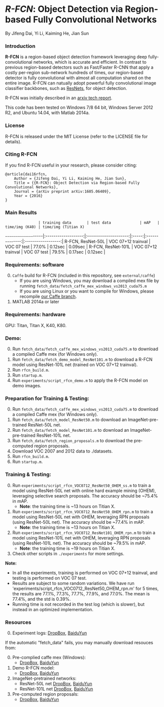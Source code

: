 # *R-FCN*: Object Detection via Region-based Fully Convolutional Networks

By Jifeng Dai, Yi Li, Kaiming He, Jian Sun

### Introduction

**R-FCN** is a region-based object detection framework leveraging deep fully-convolutional networks, which is accurate and efficient. In contrast to previous region-based detectors such as Fast/Faster R-CNN that apply a costly per-region sub-network hundreds of times, our region-based detector is fully convolutional with almost all computation shared on the entire image. R-FCN can natually adopt powerful fully convolutional image classifier backbones, such as [ResNets](https://github.com/KaimingHe/deep-residual-networks), for object detection.

R-FCN was initially described in an [arxiv tech report](https://arxiv.org/abs/1605.06409).

This code has been tested on Windows 7/8 64 bit, Windows Server 2012 R2, and Ubuntu 14.04, with Matlab 2014a.

### License

R-FCN is released under the MIT License (refer to the LICENSE file for details).

### Citing R-FCN

If you find R-FCN useful in your research, please consider citing:

    @article{dai16rfcn,
        Author = {Jifeng Dai, Yi Li, Kaiming He, Jian Sun},
        Title = {{R-FCN}: Object Detection via Region-based Fully Convolutional Networks},
        Journal = {arXiv preprint arXiv:1605.06409},
        Year = {2016}
    }

### Main Results
                   | training data       | test data             | mAP   | time/img (K40) | time/img (Titian X)
-------------------|:-------------------:|:---------------------:|:-----:|:--------------:|:------------------:|
R-FCN, ResNet-50L  | VOC 07+12 trainval  | VOC 07 test           | 77.0% | 0.12sec        | 0.09sec            |
R-FCN, ResNet-101L | VOC 07+12 trainval  | VOC 07 test           | 79.5% | 0.17sec        | 0.12sec            |


### Requirements: software

0. `Caffe` build for R-FCN (included in this repository, see `external/caffe`)
    - If you are using Windows, you may download a compiled mex file by running `fetch_data/fetch_caffe_mex_windows_vs2013_cuda75.m`
    - If you are using Linux or you want to compile for Windows, please recompile [our Caffe branch](https://github.com/daijifeng001/caffe-rfcn).
0.	MATLAB 2014a or later
 
    
### Requirements: hardware

GPU: Titan, Titan X, K40, K80.

### Demo:
0.	Run `fetch_data/fetch_caffe_mex_windows_vs2013_cuda75.m` to download a compiled Caffe mex (for Windows only).
0.	Run `fetch_data/fetch_demo_model_ResNet101.m` to download a R-FCN model using ResNet-101L net (trained on VOC 07+12 trainval).
0.	Run `rfcn_build.m`.
0.	Run `startup.m`.
0.	Run `experiments/script_rfcn_demo.m` to apply the R-FCN model on demo images.

### Preparation for Training & Testing:
0.	Run `fetch_data/fetch_caffe_mex_windows_vs2013_cuda75.m` to download a compiled Caffe mex (for Windows only).
0.	Run `fetch_data/fetch_model_ResNet50.m` to download an ImageNet-pre-trained ResNet-50L net.
0.	Run `fetch_data/fetch_model_ResNet101.m` to download an ImageNet-pre-trained ResNet-101L net.
0.	Run `fetch_data/fetch_region_proposals.m` to download the pre-computed region proposals.
0.	Download VOC 2007 and 2012 data to ./datasets.
0.	Run `rfcn_build.m`.
0.	Run `startup.m`.


### Training & Testing:
0. Run `experiments/script_rfcn_VOC0712_ResNet50_OHEM_ss.m` to train a model using ResNet-50L net with online hard example mining (OHEM), leveraging selective search proposals. The accuracy should be ~75.4% in mAP.
    - **Note**: the training time is ~13 hours on Titian X.
0. Run `experiments/script_rfcn_VOC0712_ResNet50_OHEM_rpn.m` to train a model using ResNet-50L net with OHEM, leveraging RPN proposals (using ResNet-50L net). The accuracy should be ~77.4% in mAP.
    - **Note**: the training time is ~13 hours on Titian X.
0. Run `experiments/script_rfcn_VOC0712_ResNet101_OHEM_rpn.m` to train a model using ResNet-101L net with OHEM, leveraging RPN proposals (using ResNet-101L net). The accuracy should be ~79.5% in mAP.
    - **Note**: the training time is ~19 hours on Titian X.
0. Check other scripts in `./experiments` for more settings.

**Note:** 
- In all the experiments, training is performed on VOC 07+12 trainval, and testing is performed on VOC 07 test.
- Results are subject to some random variations. We have run 'experiments/script_rfcn_VOC0712_ResNet50_OHEM_rpn.m' for 5 times, the results are 77.1%, 77.3%, 77.7%, 77.9%, and 77.0%. The mean is 77.4%, and the std is 0.39%.
- Running time is not recorded in the test log (which is slower), but instead in an optimized implementation.

### Resources

0. Experiment logs: [DropBox](https://www.dropbox.com/s/is2gatfdxs1tcls/experiment_log.zip?dl=0), [BaiduYun](http://pan.baidu.com/s/1mhFYejI)

If the automatic "fetch_data" fails, you may manually download resouces from:

0. Pre-complied caffe mex (Windows):
    - [DropBox](https://www.dropbox.com/s/n1x2bybd6d03s7c/caffe_mex.zip?dl=0), [BaiduYun](http://pan.baidu.com/s/1i4OlG7z)
0. Demo R-FCN model:
    - [DropBox](https://www.dropbox.com/s/1cvg8ke9nuo9vg3/demo_models_ResNet-101L.zip?dl=0), [BaiduYun](http://pan.baidu.com/s/1o77gFXo)
0. ImageNet-pretrained networks:
    - ResNet-50L net [DropBox](https://www.dropbox.com/s/0uzh90f6jx9l0yf/models_ResNet-50L.zip?dl=0), [BaiduYun](http://pan.baidu.com/s/1kVm4ly3)
    - ResNet-101L net [DropBox](https://www.dropbox.com/s/ev91ss0pyd5h9ix/models_ResNet-101L.zip?dl=0), [BaiduYun](http://pan.baidu.com/s/1nvgu1pJ)
0. Pre-computed region proposals:
    - [DropBox](https://www.dropbox.com/s/gagkulgcif6k1dd/proposals.zip?dl=0), [BaiduYun](http://pan.baidu.com/s/1nv1tkH7)


